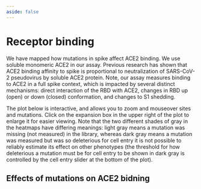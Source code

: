 ```yaml
---
aside: false
---
```


# Receptor binding

We have mapped how mutations in spike affect ACE2 binding. We use soluble monomeric ACE2 in our assay. Previous research has shown that ACE2 binding affinity to spike is proportional to neutralization of SARS-CoV-2 pseudovirus by soluble ACE2 protein. Note, our assay measures binding to ACE2 in a full spike context, which is impacted by several distinct mechanisms: direct interaction of the RBD with ACE2, changes in RBD up (open) or down (closed) conformation, and changes to S1 shedding.

The plot below is interactive, and allows you to zoom and mouseover sites and mutations. Click on the expansion box in the upper right of the plot to enlarge it for easier viewing. Note that the two different shades of gray in the heatmaps have differing meanings: light gray means a mutation was missing (not measured) in the library, whereas dark gray means a mutation was measured but was so deleterious for cell entry it is not possible to reliably estimate its effect on other phenotypes (the threshold for how deleterious a mutation must be for cell entry to be shown in dark gray is controlled by the cell entry slider at the bottom of the plot). 
 
## Effects of mutations on ACE2 bidning
<Figure caption="Effects of mutations on ACE2 bidning">
    <Altair :showShadow="true" :spec-url="'htmls/monomeric_ACE2_mut_effect.html'"></Altair>
</Figure>
